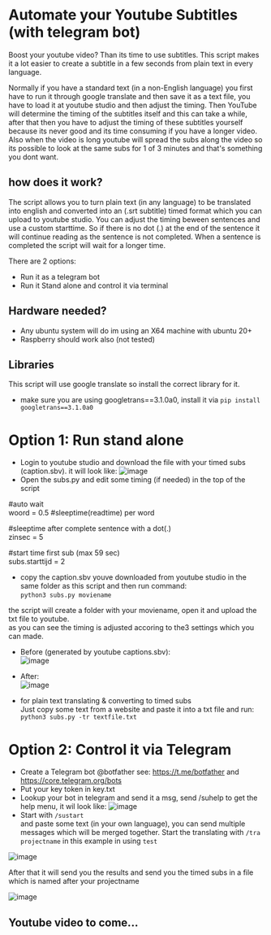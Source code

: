 # Automate your Youtube Subtitles (with telegram bot)

Boost your youtube video? Than its time to use subtitles.
This script makes it a lot easier to create a subtitle in a few seconds from plain text in every language.

Normally if you have a standard text (in a non-English language) you first have to run it through google translate and then save it as a text file, you have to load it at youtube studio and then adjust the timing.
Then YouTube will determine the timing of the subtitles itself and this can take a while, after that then you have to adjust the timing of these subtitles yourself because its never good and its time consuming if you have a longer video. Also when the video is long youtube will spread the subs along the video so its possible to look at the same subs for 1 of 3 minutes and that's something you dont want.

## how does it work?
The script allows you to turn plain text (in any language) to be translated into english and converted into an (.srt subtitle) timed format which you can upload to youtube studio. You can adjust the timing beween sentences and use a custom starttime. So if there is no dot (.) at the end of the sentence it will continue reading as the sentence is not completed. When a sentence is completed the script will wait for a longer time.  

There are 2 options:<br>
- Run it as a telegram bot<br>
- Run it Stand alone and control it via terminal<br>

## Hardware needed?
- Any ubuntu system will do im using an X64 machine with ubuntu 20+<br>
- Raspberry should work also (not tested)

## Libraries
This script will use google translate so install the correct library for it.  
- make sure you are using googletrans==3.1.0a0, install it via `pip install googletrans==3.1.0a0`

# Option 1: Run stand alone
- Login to youtube studio and download the file with your timed subs (caption.sbv). it will look like:
![image](https://user-images.githubusercontent.com/13587295/164727584-9d35d3f9-40e5-4dbb-94f6-91e63231930d.png)
- Open the subs.py and edit some timing (if needed) in the top of the script  

#auto wait   
woord = 0.5 #sleeptime(readtime) per word  

#sleeptime after complete sentence with a dot(.)  
zinsec = 5  

#start time first sub (max 59 sec)  
subs.starttijd = 2   

- copy the caption.sbv youve downloaded from youtube studio in the same folder as this script and then run command:   
`python3 subs.py moviename`

the script will create a folder with your moviename, open it and upload the txt file to youtube.  
as you can see the timing is adjusted accoring to the3 settings which you can made.  
- Before (generated by youtube captions.sbv):   
![image](https://user-images.githubusercontent.com/13587295/164727584-9d35d3f9-40e5-4dbb-94f6-91e63231930d.png)
- After:  
![image](https://user-images.githubusercontent.com/13587295/164727784-3c4bc4e4-6142-4f2a-b7f9-db258809c79d.png)

- for plain text translating & converting to timed subs  
Just copy some text from a website and paste it into a txt file and run:
`python3 subs.py -tr textfile.txt`

# Option 2: Control it via Telegram
- Create a Telegram bot @botfather see: https://t.me/botfather and https://core.telegram.org/bots
- Put your key token in key.txt
- Lookup your bot in telegram and send it a msg, send /suhelp to get the help menu, it wil look like:
![image](https://user-images.githubusercontent.com/13587295/164730132-c8f527dc-4c17-420d-bb16-b3667476fd95.png)  
- Start with
`/sustart`  
and paste some text (in your own language), you can send multiple messages which will be merged together. Start the translating with `/tra projectname` in this example in using `test`  

![image](https://user-images.githubusercontent.com/13587295/164730863-a758c1ea-fc52-45c0-a32a-fc5315338d1e.png)

After that it will send you the results and send you the timed subs in a file which is named after your projectname

![image](https://user-images.githubusercontent.com/13587295/164731471-4b3a7935-55c7-40e7-aeca-7caaa6ed7ee3.png)





## Youtube video to come...






